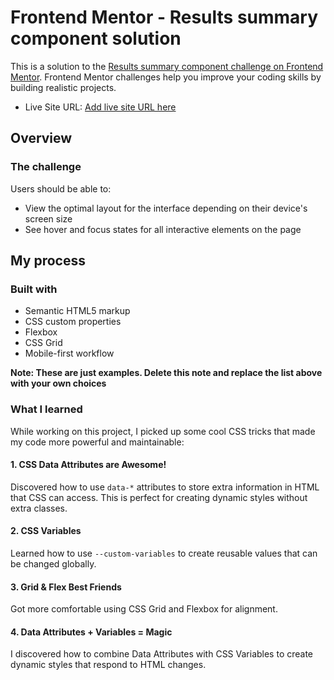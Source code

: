 # Frontend Mentor - Results summary component solution

This is a solution to the [Results summary component challenge on Frontend Mentor](https://www.frontendmentor.io/challenges/results-summary-component-CE_K6s0maV). Frontend Mentor challenges help you improve your coding skills by building realistic projects.

- Live Site URL: [Add live site URL here](https://your-live-site-url.com)

## Overview

### The challenge

Users should be able to:

- View the optimal layout for the interface depending on their device's screen size
- See hover and focus states for all interactive elements on the page



## My process

### Built with

- Semantic HTML5 markup
- CSS custom properties
- Flexbox
- CSS Grid
- Mobile-first workflow

**Note: These are just examples. Delete this note and replace the list above with your own choices**

### What I learned

While working on this project, I picked up some cool CSS tricks that made my code more powerful and maintainable:

#### 1. CSS Data Attributes are Awesome!
Discovered how to use ```data-*``` attributes to store extra information in HTML that CSS can access. This is perfect for creating dynamic styles without extra classes.
#### 2. CSS Variables
Learned how to use ```--custom-variables``` to create reusable values that can be changed globally.
#### 3. Grid & Flex Best Friends
Got more comfortable using CSS Grid and Flexbox for alignment.
#### 4. Data Attributes + Variables = Magic
I discovered how to combine Data Attributes with CSS Variables to create dynamic styles that respond to HTML changes.